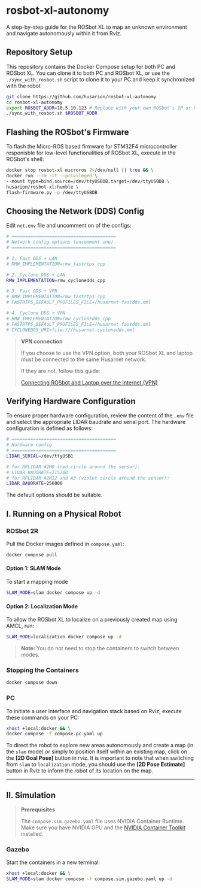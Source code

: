 # rosbot-xl-autonomy

A step-by-step guide for the ROSbot XL to map an unknown environment and navigate autonomously within it from Rviz.

## Repository Setup

This repository contains the Docker Compose setup for both PC and ROSbot XL. You can clone it to both PC and ROSbot XL, or use the `./sync_with_rosbot.sh` script to clone it to your PC and keep it synchronized with the robot

```bash
git clone https://github.com/husarion/rosbot-xl-autonomy
cd rosbot-xl-autonomy 
export ROSBOT_ADDR=10.5.10.123 # Replace with your own ROSbot's IP or Husarnet hostname
./sync_with_rosbot.sh $ROSBOT_ADDR
```

## Flashing the ROSbot's Firmware

To flash the Micro-ROS based firmware for STM32F4 microcontroller responisble for low-level functionalities of ROSbot XL, execute in the ROSbot's shell:

```bash
docker stop rosbot-xl microros 2>/dev/null || true && \
docker run --rm -it --privileged \
--mount type=bind,source=/dev/ttyUSBDB,target=/dev/ttyUSBDB \
husarion/rosbot-xl:humble \
flash-firmware.py -p /dev/ttyUSBDB
```

## Choosing the Network (DDS) Config

Edit `net.env` file and uncomment on of the configs:

```bash
# =======================================
# Network config options (uncomment one)
# =======================================

# 1. Fast DDS + LAN
# RMW_IMPLEMENTATION=rmw_fastrtps_cpp

# 2. Cyclone DDS + LAN
RMW_IMPLEMENTATION=rmw_cyclonedds_cpp

# 3. Fast DDS + VPN
# RMW_IMPLEMENTATION=rmw_fastrtps_cpp
# FASTRTPS_DEFAULT_PROFILES_FILE=/husarnet-fastdds.xml

# 4. Cyclone DDS + VPN
# RMW_IMPLEMENTATION=rmw_cyclonedds_cpp
# FASTRTPS_DEFAULT_PROFILES_FILE=/husarnet-fastdds.xml
# CYCLONEDDS_URI=file:///husarnet-cyclonedds.xml
```

> **VPN connection**
>
> If you choose to use the VPN option, both your ROSbot XL and laptop must be connected to the same Husarnet network.
> 
> If they are not, follow this guide:
> 
> [Connecting ROSbot and Laptop over the Internet (VPN)](https://husarion.com/software/os/remote-access/).

## Verifying Hardware Configuration

To ensure proper hardware configuration, review the content of the `.env` file and select the appropriate LIDAR baudrate and serial port. The hardware configuration is defined as follows:

```bash
# =======================================
# Hardware config
# =======================================
LIDAR_SERIAL=/dev/ttyUSB1

# for RPLIDAR A2M8 (red circle around the sensor):
# LIDAR_BAUDRATE=115200
# for RPLIDAR A2M12 and A3 (violet circle around the sensor):
LIDAR_BAUDRATE=256000
```

The default options should be suitable.

## I. Running on a Physical Robot

### ROSbot 2R

Pull the Docker images defined in `compose.yaml`:

```bash
docker compose pull
```

#### Option 1: SLAM Mode

To start a mapping mode

```bash
SLAM_MODE=slam docker compose up -d
```

#### Option 2: Localization Mode

To allow the ROSbot XL to localize on a previously created map using AMCL, run:

```bash
SLAM_MODE=localization docker compose up -d
```

> **Note:** You do not need to stop the containers to switch between modes.

### Stopping the Containers

```bash
docker compose down
```

### PC

To initiate a user interface and navigation stack based on Rviz, execute these commands on your PC:

```bash
xhost +local:docker && \
docker compose -f compose.pc.yaml up
```

To direct the robot to explore new areas autonomously and create a map (in the `slam` mode) or simply to position itself within an existing map, click on the **[2D Goal Pose]** button in rviz. It is important to note that when switching from `slam` to `localization` mode, you should use the **[2D Pose Estimate]** button in Rviz to inform the robot of its location on the map.

-----------

## II. Simulation

> **Prerequisites**
>
> The `compose.sim.gazebo.yaml` file uses NVIDIA Container Runtime. Make sure you have NVIDIA GPU and the [NVIDIA Container Toolkit](https://docs.nvidia.com/datacenter/cloud-native/container-toolkit/install-guide.html) installed.

### Gazebo

Start the containers in a new terminal:

```bash
xhost +local:docker && \
SLAM_MODE=slam docker compose -f compose.sim.gazebo.yaml up -d
```
